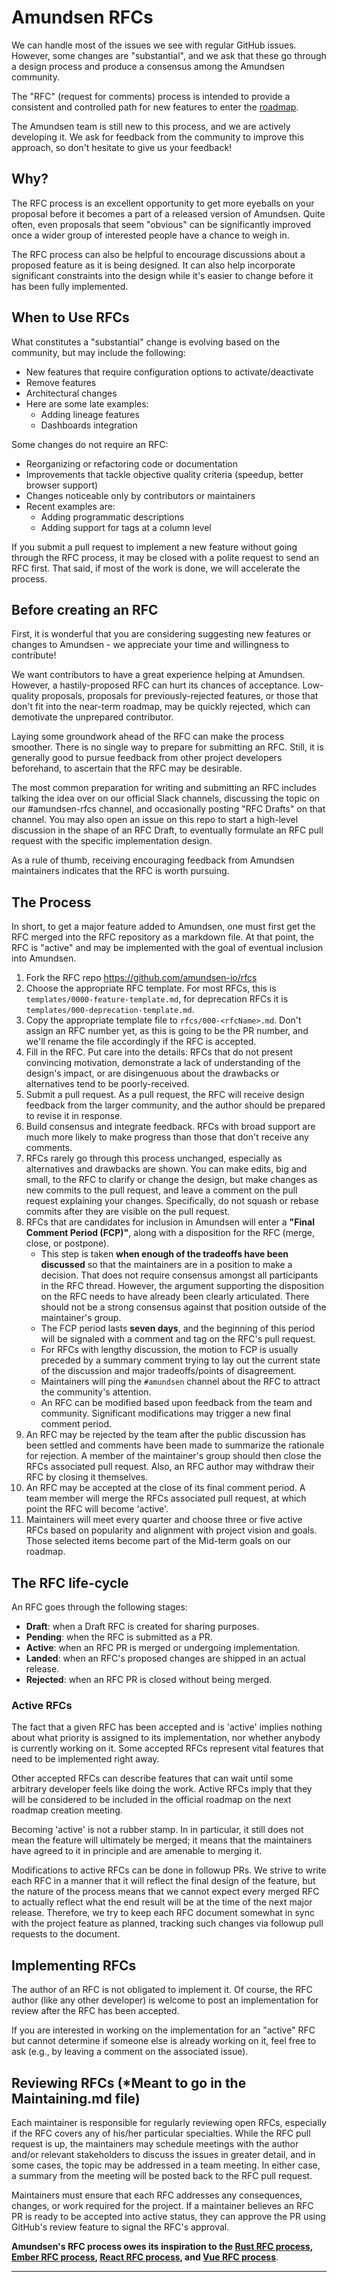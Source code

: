 # Amundsen RFCs

We can handle most of the issues we see with regular GitHub issues. However, some changes are "substantial", and we ask that these go through a design process and produce a consensus among the Amundsen community.

The "RFC" (request for comments) process is intended to provide a consistent and controlled path for new features to enter the [roadmap](roadmap).

The Amundsen team is still new to this process, and we are actively developing it. We ask for feedback from the community to improve this approach, so don't hesitate to give us your feedback!

## Why?

The RFC process is an excellent opportunity to get more eyeballs on your proposal before it becomes a part of a released version of Amundsen. Quite often, even proposals that seem "obvious" can be significantly improved once a wider group of interested people have a chance to weigh in.

The RFC process can also be helpful to encourage discussions about a proposed feature as it is being designed. It can also help incorporate significant constraints into the design while it's easier to change before it has been fully implemented.

## When to Use RFCs

What constitutes a "substantial" change is evolving based on the community, but may include the following:

- New features that require configuration options to activate/deactivate
- Remove features
- Architectural changes
- Here are some late examples:
  - Adding lineage features
  - Dashboards integration

Some changes do not require an RFC:

- Reorganizing or refactoring code or documentation
- Improvements that tackle objective quality criteria (speedup, better browser support)
- Changes noticeable only by contributors or maintainers
- Recent examples are:
  - Adding programmatic descriptions
  - Adding support for tags at a column level

If you submit a pull request to implement a new feature without going through the RFC process, it may be closed with a polite request to send an RFC first. That said, if most of the work is done, we will accelerate the process.

## Before creating an RFC

First, it is wonderful that you are considering suggesting new features or changes to Amundsen - we appreciate your time and willingness to contribute!

We want contributors to have a great experience helping at Amundsen. However, a hastily-proposed RFC can hurt its chances of acceptance. Low-quality proposals, proposals for previously-rejected features, or those that don't fit into the near-term roadmap, may be quickly rejected, which can demotivate the unprepared contributor.

Laying some groundwork ahead of the RFC can make the process smoother. There is no single way to prepare for submitting an RFC. Still, it is generally good to pursue feedback from other project developers beforehand, to ascertain that the RFC may be desirable.

The most common preparation for writing and submitting an RFC includes talking the idea over on our official Slack channels, discussing the topic on our #amundsen-rfcs channel, and occasionally posting "RFC Drafts" on that channel. You may also open an issue on this repo to start a high-level discussion in the shape of an RFC Draft, to eventually formulate an RFC pull request with the specific implementation design.

As a rule of thumb, receiving encouraging feedback from Amundsen maintainers indicates that the RFC is worth pursuing.

## The Process

In short, to get a major feature added to Amundsen, one must first get the RFC merged into the RFC repository as a markdown file. At that point, the RFC is "active" and may be implemented with the goal of eventual inclusion into Amundsen.

1. Fork the RFC repo https://github.com/amundsen-io/rfcs
1. Choose the appropriate RFC template. For most RFCs, this is `templates/0000-feature-template.md`, for deprecation RFCs it is `templates/000-deprecation-template.md`.
1. Copy the appropriate template file to `rfcs/000-<rfcName>.md`. Don't assign an RFC number yet, as this is going to be the PR number, and we'll rename the file accordingly if the RFC is accepted.
1. Fill in the RFC. Put care into the details: RFCs that do not present convincing motivation, demonstrate a lack of understanding of the design's impact, or are disingenuous about the drawbacks or alternatives tend to be poorly-received.
1. Submit a pull request. As a pull request, the RFC will receive design feedback from the larger community, and the author should be prepared to revise it in response.
1. Build consensus and integrate feedback. RFCs with broad support are much more likely to make progress than those that don't receive any comments.
1. RFCs rarely go through this process unchanged, especially as alternatives and drawbacks are shown. You can make edits, big and small, to the RFC to clarify or change the design, but make changes as new commits to the pull request, and leave a comment on the pull request explaining your changes. Specifically, do not squash or rebase commits after they are visible on the pull request.
1. RFCs that are candidates for inclusion in Amundsen will enter a **"Final Comment Period (FCP)"**, along with a disposition for the RFC (merge, close, or postpone).
   - This step is taken **when enough of the tradeoffs have been discussed** so that the maintainers are in a position to make a decision. That does not require consensus amongst all participants in the RFC thread. However, the argument supporting the disposition on the RFC needs to have already been clearly articulated. There should not be a strong consensus against that position outside of the maintainer's group.
   - The FCP period lasts **seven days**, and the beginning of this period will be signaled with a comment and tag on the RFC's pull request.
   - For RFCs with lengthy discussion, the motion to FCP is usually preceded by a summary comment trying to lay out the current state of the discussion and major tradeoffs/points of disagreement.
   - Maintainers will ping the `#amundsen` channel about the RFC to attract the community's attention.
   - An RFC can be modified based upon feedback from the team and community. Significant modifications may trigger a new final comment period.
1. An RFC may be rejected by the team after the public discussion has been settled and comments have been made to summarize the rationale for rejection. A member of the maintainer's group should then close the RFCs associated pull request. Also, an RFC author may withdraw their RFC by closing it themselves.
1. An RFC may be accepted at the close of its final comment period. A team member will merge the RFCs associated pull request, at which point the RFC will become 'active'.
1. Maintainers will meet every quarter and choose three or five active RFCs based on popularity and alignment with project vision and goals. Those selected items become part of the Mid-term goals on our roadmap.

## The RFC life-cycle

An RFC goes through the following stages:

- **Draft**: when a Draft RFC is created for sharing purposes.
- **Pending**: when the RFC is submitted as a PR.
- **Active**: when an RFC PR is merged or undergoing implementation.
- **Landed**: when an RFC's proposed changes are shipped in an actual release.
- **Rejected**: when an RFC PR is closed without being merged.

### Active RFCs

The fact that a given RFC has been accepted and is 'active' implies nothing about what priority is assigned to its implementation, nor whether anybody is currently working on it. Some accepted RFCs represent vital features that need to be implemented right away.

Other accepted RFCs can describe features that can wait until some arbitrary developer feels like doing the work. Active RFCs imply that they will be considered to be included in the official roadmap on the next roadmap creation meeting.

Becoming 'active' is not a rubber stamp. In in particular, it still does not mean the feature will ultimately be merged; it means that the maintainers have agreed to it in principle and are amenable to merging it.

Modifications to active RFCs can be done in followup PRs. We strive to write each RFC in a manner that it will reflect the final design of the feature, but the nature of the process means that we cannot expect every merged RFC to actually reflect what the end result will be at the time of the next major release. Therefore, we try to keep each RFC document somewhat in sync with the project feature as planned, tracking such changes via followup pull requests to the document.

## Implementing RFCs

The author of an RFC is not obligated to implement it. Of course, the RFC author (like any other developer) is welcome to post an implementation for review after the RFC has been accepted.

If you are interested in working on the implementation for an "active" RFC but cannot determine if someone else is already working on it, feel free to ask (e.g., by leaving a comment on the associated issue).

## Reviewing RFCs (\*Meant to go in the Maintaining.md file)

Each maintainer is responsible for regularly reviewing open RFCs, especially if the RFC covers any of his/her particular specialties. While the RFC pull request is up, the maintainers may schedule meetings with the author and/or relevant stakeholders to discuss the issues in greater detail, and in some cases, the topic may be addressed in a team meeting. In either case, a summary from the meeting will be posted back to the RFC pull request.

Maintainers must ensure that each RFC addresses any consequences, changes, or work required for the project. If a maintainer believes an RFC PR is ready to be accepted into active status, they can approve the PR using GitHub's review feature to signal the RFC's approval.

**Amundsen's RFC process owes its inspiration to the [Rust RFC process], [Ember RFC process], [React RFC process], and [Vue RFC process]**.

[react rfc process]: https://github.com/reactjs/rfcs
[rust rfc process]: https://github.com/rust-lang/rfcs
[ember rfc process]: https://github.com/emberjs/rfcs
[vue rfc process]: https://github.com/vuejs/rfcs/blob/master/README.md
[roadmap]: https://github.com/amundsen-io/amundsen/blob/master/docs/roadmap.md

---
